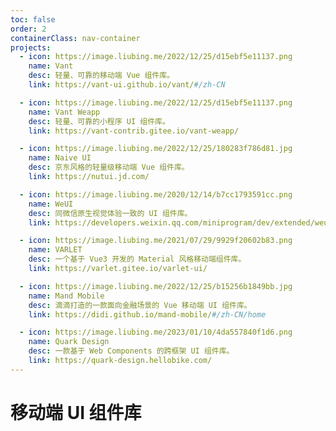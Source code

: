 ```yaml
---
toc: false
order: 2
containerClass: nav-container
projects:
  - icon: https://image.liubing.me/2022/12/25/d15ebf5e11137.png
    name: Vant
    desc: 轻量、可靠的移动端 Vue 组件库。
    link: https://vant-ui.github.io/vant/#/zh-CN

  - icon: https://image.liubing.me/2022/12/25/d15ebf5e11137.png
    name: Vant Weapp
    desc: 轻量、可靠的小程序 UI 组件库。
    link: https://vant-contrib.gitee.io/vant-weapp/

  - icon: https://image.liubing.me/2022/12/25/180283f786d81.jpg
    name: Naive UI
    desc: 京东风格的轻量级移动端 Vue 组件库。
    link: https://nutui.jd.com/

  - icon: https://image.liubing.me/2020/12/14/b7cc1793591cc.png
    name: WeUI
    desc: 同微信原生视觉体验一致的 UI 组件库。
    link: https://developers.weixin.qq.com/miniprogram/dev/extended/weui

  - icon: https://image.liubing.me/2021/07/29/9929f20602b83.png
    name: VARLET
    desc: 一个基于 Vue3 开发的 Material 风格移动端组件库。
    link: https://varlet.gitee.io/varlet-ui/

  - icon: https://image.liubing.me/2022/12/25/b15256b1849bb.jpg
    name: Mand Mobile
    desc: 滴滴打造的一款面向金融场景的 Vue 移动端 UI 组件库。
    link: https://didi.github.io/mand-mobile/#/zh-CN/home

  - icon: https://image.liubing.me/2023/01/10/4da557840f1d6.png
    name: Quark Design
    desc: 一款基于 Web Components 的跨框架 UI 组件库。
    link: https://quark-design.hellobike.com/
---
```


# 移动端 UI 组件库

<ProjectPanel />
